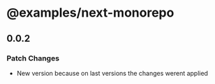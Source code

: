 # @examples/next-monorepo

## 0.0.2

### Patch Changes

- New version because on last versions the changes werent applied
